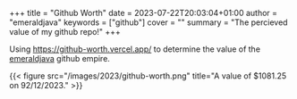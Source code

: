+++
title = "Github Worth"
date = 2023-07-22T20:03:04+01:00
author = "emeraldjava"
keywords = ["github"]
cover = ""
summary = "The percieved value of my github repo!"
+++

Using https://github-worth.vercel.app/ to determine the value of the [emeraldjava](https://github.com/emeraldjava) github empire.

{{< figure src="/images/2023/github-worth.png" title="A value of $1081.25 on 92/12/2023." >}}
